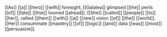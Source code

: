 [[As]] [[a]] [[hero]] [[with]] foresight, [[Galatea]] glimpsed [[the]] perils [[of]] [[fate]] [[that]] loomed [[ahead]]. [[She]] [[called]] [[people]] [[to]] [[her]], rallied [[them]] [[with]] [[a]] [[new]] vision [[of]] [[the]] [[world]]. [[Her]] consummate [[mastery]] [[of]] [[logic]] [[and]] data [[was]] [[most]] [[persuasive]]. 
